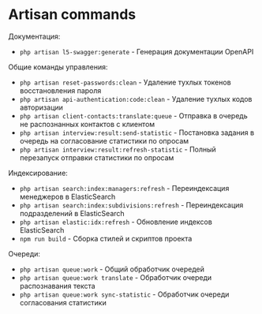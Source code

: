 # Artisan commands

Документация:
- `php artisan l5-swagger:generate` - Генерация документации OpenAPI

Общие команды управления:
- `php artisan reset-passwords:clean` - Удаление тухлых токенов восстановления пароля
- `php artisan api-authentication:code:clean` - Удаление тухлых кодов авторизации
- `php artisan client-contacts:translate:queue` - Отправка в очередь не распознанных контактов с клиентом
- `php artisan interview:result:send-statistic` - Постановка задания в очередь на согласование статистики по опросам
- `php artisan interview:result:refresh-statistic` - Полный перезапуск отправки статистики по опросам

Индексирование:
- `php artisan search:index:managers:refresh` - Переиндексация менеджеров в ElasticSearch
- `php artisan search:index:subdivisions:refresh` - Переиндексация подразделений в ElasticSearch
- `php artisan elastic:idx:refresh` - Обновление индексов ElasticSearch
- `npm run build` - Сборка стилей и скриптов проекта

Очереди:
- `php artisan queue:work` - Общий обработчик очередей
- `php artisan queue:work translate` - Обработчик очереди распознавания текста
- `php artisan queue:work sync-statistic` - Обработчик очереди согласования статистики
